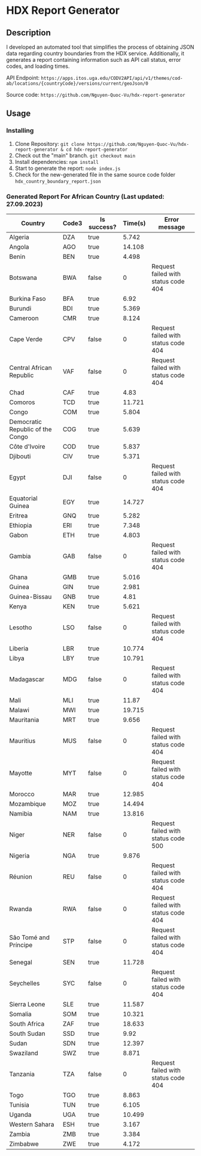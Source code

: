 # HDX Report Generator

## Description

I developed an automated tool that simplifies the process of obtaining JSON data regarding country boundaries from the HDX service. Additionally, it generates a report containing information such as API call status, error codes, and loading times.

API Endpoint: `https://apps.itos.uga.edu/CODV2API/api/v1/themes/cod-ab/locations/{countryCode}/versions/current/geoJson/0`

Source code: `https://github.com/Nguyen-Quoc-Vu/hdx-report-generator`

## Usage

### Installing

1. Clone Repository: `git clone https://github.com/Nguyen-Quoc-Vu/hdx-report-generator & cd hdx-report-generator`
2. Check out the "main" branch. `git checkout main`
3. Install dependencies: `npm install`
4. Start to generate the report: `node index.js`
5. Check for the new-generated file in the same source code folder `hdx_country_boundary_report.json`

### Generated Report For African Country (Last updated: 27.09.2023)

| Country                          | Code3 | Is success? | Time(s) | Error message                       |
| -------------------------------- | ----- | ----------- | ------- | ----------------------------------- |
| Algeria                          | DZA   | true        | 5.742   |                                     |
| Angola                           | AGO   | true        | 14.108  |                                     |
| Benin                            | BEN   | true        | 4.498   |                                     |
| Botswana                         | BWA   | false       | 0       | Request failed with status code 404 |
| Burkina Faso                     | BFA   | true        | 6.92    |                                     |
| Burundi                          | BDI   | true        | 5.369   |                                     |
| Cameroon                         | CMR   | true        | 8.124   |                                     |
| Cape Verde                       | CPV   | false       | 0       | Request failed with status code 404 |
| Central African Republic         | VAF   | false       | 0       | Request failed with status code 404 |
| Chad                             | CAF   | true        | 4.83    |                                     |
| Comoros                          | TCD   | true        | 11.721  |                                     |
| Congo                            | COM   | true        | 5.804   |                                     |
| Democratic Republic of the Congo | COG   | true        | 5.639   |                                     |
| Côte d'Ivoire                    | COD   | true        | 5.837   |                                     |
| Djibouti                         | CIV   | true        | 5.371   |                                     |
| Egypt                            | DJI   | false       | 0       | Request failed with status code 404 |
| Equatorial Guinea                | EGY   | true        | 14.727  |                                     |
| Eritrea                          | GNQ   | true        | 5.282   |                                     |
| Ethiopia                         | ERI   | true        | 7.348   |                                     |
| Gabon                            | ETH   | true        | 4.803   |                                     |
| Gambia                           | GAB   | false       | 0       | Request failed with status code 404 |
| Ghana                            | GMB   | true        | 5.016   |                                     |
| Guinea                           | GIN   | true        | 2.981   |                                     |
| Guinea-Bissau                    | GNB   | true        | 4.81    |                                     |
| Kenya                            | KEN   | true        | 5.621   |                                     |
| Lesotho                          | LSO   | false       | 0       | Request failed with status code 404 |
| Liberia                          | LBR   | true        | 10.774  |                                     |
| Libya                            | LBY   | true        | 10.791  |                                     |
| Madagascar                       | MDG   | false       | 0       | Request failed with status code 404 |
| Mali                             | MLI   | true        | 11.87   |                                     |
| Malawi                           | MWI   | true        | 19.715  |                                     |
| Mauritania                       | MRT   | true        | 9.656   |                                     |
| Mauritius                        | MUS   | false       | 0       | Request failed with status code 404 |
| Mayotte                          | MYT   | false       | 0       | Request failed with status code 404 |
| Morocco                          | MAR   | true        | 12.985  |                                     |
| Mozambique                       | MOZ   | true        | 14.494  |                                     |
| Namibia                          | NAM   | true        | 13.816  |                                     |
| Niger                            | NER   | false       | 0       | Request failed with status code 500 |
| Nigeria                          | NGA   | true        | 9.876   |                                     |
| Réunion                          | REU   | false       | 0       | Request failed with status code 404 |
| Rwanda                           | RWA   | false       | 0       | Request failed with status code 404 |
| São Tomé and Príncipe            | STP   | false       | 0       | Request failed with status code 404 |
| Senegal                          | SEN   | true        | 11.728  |                                     |
| Seychelles                       | SYC   | false       | 0       | Request failed with status code 404 |
| Sierra Leone                     | SLE   | true        | 11.587  |                                     |
| Somalia                          | SOM   | true        | 10.321  |                                     |
| South Africa                     | ZAF   | true        | 18.633  |                                     |
| South Sudan                      | SSD   | true        | 9.92    |                                     |
| Sudan                            | SDN   | true        | 12.397  |                                     |
| Swaziland                        | SWZ   | true        | 8.871   |                                     |
| Tanzania                         | TZA   | false       | 0       | Request failed with status code 404 |
| Togo                             | TGO   | true        | 8.863   |                                     |
| Tunisia                          | TUN   | true        | 6.105   |                                     |
| Uganda                           | UGA   | true        | 10.499  |                                     |
| Western Sahara                   | ESH   | true        | 3.167   |                                     |
| Zambia                           | ZMB   | true        | 3.384   |                                     |
| Zimbabwe                         | ZWE   | true        | 4.172   |                                     |
